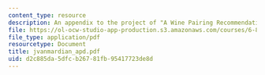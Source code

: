 ```yaml
---
content_type: resource
description: An appendix to the project of "A Wine Pairing Recommendation System".
file: https://ol-ocw-studio-app-production.s3.amazonaws.com/courses/6-871-knowledge-based-applications-systems-spring-2005/d2c885da5dfcb26781fb95417723de8d_jvanmardian_apd.pdf
file_type: application/pdf
resourcetype: Document
title: jvanmardian_apd.pdf
uid: d2c885da-5dfc-b267-81fb-95417723de8d
---
```

